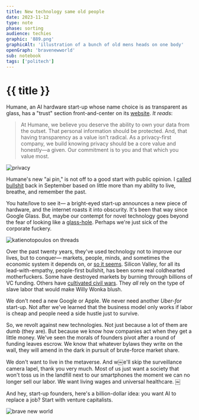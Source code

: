 ```yaml
---
title: New technology same old people 
date: 2023-11-12
type: note
phase: sorting
audience: techies
graphic: '889.png'
graphicAlt: 'illustration of a bunch of old mens heads on one body'
openGraph: 'bravenewworld'
sub: notebook
tags: ['politech']
---
```

# {{ title }}

Humane, an AI hardware start-up whose name choice is as transparent as glass, has a "trust" section front-and-center on its [website](https://hu.ma.ne/aipin). *It reads*:

> At Humane, we believe you deserve the ability to own your data from the outset. That personal information should be protected. And, that having transparency as a value isn’t radical. As a privacy-first company, we build knowing privacy should be a core value and honestly—a given. Our commitment is to you and that which you value most.

![privacy](https://fromjason.xyz/img/humaneprivacy.png)

Humane's new "ai pin," is not off to a good start with public opinion. I [called bullshit](https://www.fromjason.xyz/p/notebook/just-one-more-technology-bro-i-promise-bro/) back in September based on little more than my ability to live, breathe, and remember the past.

You hate/love to see it— a bright-eyed start-up announces a new piece of hardware, and the internet roasts it into obscurity. It's been that way since Google Glass. But, maybe our contempt for novel technology goes beyond the fear of looking like a [glass-hole](https://www.theverge.com/2013/5/15/4333656/larry-page-teases-robert-scoble-for-nude-google-glass-photo). Perhaps we're just sick of the corporate fuckery. 

![katienotopoulos on threads](https://fromjason.xyz/img/katienotopoulos.jpg)

Over the past twenty years, they've used technology not to improve our lives, but to conquer— markets, people, minds, and sometimes the economic system it depends on, or [so it seems](https://unherd.com/2023/09/capitalism-is-dead-long-live-technofeudalism/). Silicon Valley, for all its lead-with-empathy, people-first bullshit, has been some real coldhearted motherfuckers. Some have destroyed markets by burning through billions of VC funding. Others have [cultivated civil wars](https://erinkissane.com/meta-in-myanmar-full-series). They *all* rely on the type of slave labor that would make Willy Wonka blush.

We don't need a new Google or Apple. We never need another *Uber-for* start-up. Not after we've learned that the business model only works if labor is cheap and people need a side hustle just to survive. 

So, we revolt against new technologies. Not just because a lot of them are dumb (they are). But because we know how companies act when they get a little money. We've seen the morals of founders pivot after a round of funding leaves escrow. We know that whatever bylaws they write on the wall, they will amend in the dark in pursuit of brute-force market share. 

We don't want to live in the metaverse. And w￼e'll skip the surveillance camera lapel, thank you very much. Most of us just want a society that won't toss us in the landfill next to our smartphones the moment we can no longer sell our labor. We want living wages and universal healthcare. ￼

And hey, start-up founders, here's a billion-dollar idea: you want AI to replace a job? Start with venture capitalists.

![brave new world](https://fromjason.xyz/img/bravenewworld.jpg)